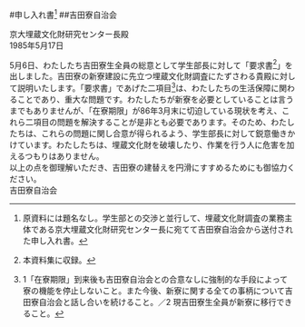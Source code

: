 #申し入れ書[^＊１]
##吉田寮自治会

京大埋蔵文化財研究センター長殿  
1985年5月17日  

5月6日、わたしたち吉田寮生全員の総意として学生部長に対して「要求書[^＊２]」を出しました。吉田寮の新寮建設に先立つ埋蔵文化財調査にたずさわる貴殿に対して説明いたします。「要求書」であげた二項目[^＊３]は、わたしたちの生活保障に関わることであり、重大な問題です。わたしたちが新寮を必要としていることは言うまでもありませんが、「在寮期限」が86年3月末に切迫している現状を考え、これら二項目の問題を解決することが是非とも必要であります。そのため、わたしたちは、これらの問題に関し合意が得られるよう、学生部長に対して鋭意働きかけています。わたしたちは、埋蔵文化財を破壊したり、作業を行う人に危害を加えるつもりはありません。  
以上の点を御理解いただき、吉田寮の建替えを円滑にすすめるためにも御協力ください。  
吉田寮自治会

[^＊１]:原資料には題名なし。学生部との交渉と並行して、埋蔵文化財調査の業務主体である京大埋蔵文化財研究センター長に宛てて吉田寮自治会から送付された申し入れ書。

[^＊２]:本資料集に収録。

[^＊３]:1「在寮期限」到来後も吉田寮自治会との合意なしに強制的な手段によって寮の機能を停止しないこと。また今後、新寮に関する全ての事柄について吉田寮自治会と話し合いを続けること。／2 現吉田寮生全員が新寮に移行できること。

